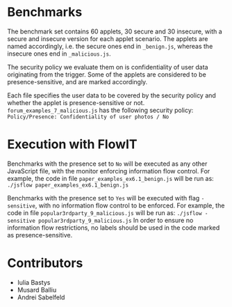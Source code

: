 # Benchmarks

The benchmark set contains 60 applets, 30 secure and 30 insecure, with a secure
and insecure version for each applet scenario. The applets are named accordingly, 
i.e. the secure ones end in `_benign.js`, whereas the insecure ones end in 
`_malicious.js`.

The security policy we evaluate them on is confidentiality of user data originating
from the trigger. Some of the applets are considered to be presence-sensitive, 
and are marked accordingly.

Each file specifies the user data to be covered by the security policy and whether 
the applet is presence-sensitive or not. `forum_examples_7_malicious.js` has the 
following security policy:
`Policy/Presence: Confidentiality of user photos / No`


# Execution with FlowIT

Benchmarks with the presence set to `No` will be executed as any other JavaScript 
file, with the monitor enforcing information flow control. For example, the code 
in file `paper_examples_ex6.1_benign.js` will be run as:
`./jsflow paper_examples_ex6.1_benign.js`

Benchmarks with the presence set to `Yes` will be executed with flag `-sensitive`,
with no information flow control to be enforced. For example, the code in file
`popular3rdparty_9_malicious.js` will be run as:
`./jsflow -sensitive popular3rdparty_9_malicious.js`
In order to ensure no information flow restrictions, no labels should be used in
the code marked as presence-sensitive.


# Contributors

* Iulia Bastys
* Musard Balliu
* Andrei Sabelfeld
